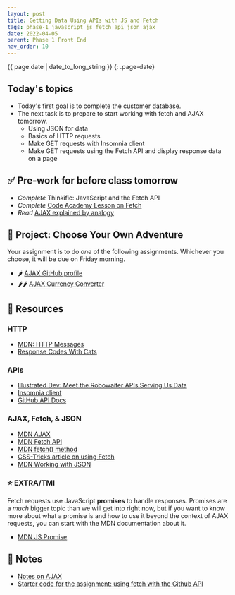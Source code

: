 ```yaml
---
layout: post
title: Getting Data Using APIs with JS and Fetch
tags: phase-1 javascript js fetch api json ajax
date: 2022-04-05
parent: Phase 1 Front End
nav_order: 10
---
```


{{ page.date | date_to_long_string }}
{: .page-date}


## Today's topics

- Today's first goal is to complete the customer database.
- The next task is to prepare to start working with fetch and AJAX tomorrow.
    - Using JSON for data
    - Basics of HTTP requests
    - Make GET requests with Insomnia client
    - Make GET requests using the Fetch API and display response data on a page

## ✅ Pre-work for before class tomorrow
- _Complete_ Thinkific: JavaScript and the Fetch API
- _Complete_ [Code Academy Lesson on Fetch](https://www.codecademy.com/courses/learn-intermediate-javascript/lessons/js-requests-with-fetch-api/exercises/js-requests-with-fetch-api-intro)
- _Read_ [AJAX explained by analogy](https://blog.codeanalogies.com/2018/01/15/ajax-basics-explained-by-working-at-a-fast-food-restaurant/)


## 🎯 Project: Choose Your Own Adventure

Your assignment is to do _one_ of the following assignments. Whichever you choose, it will be due on Friday morning.

- 🌶 [AJAX GitHub profile](https://classroom.github.com/a/AjNfpp5A)
- 🌶🌶 [AJAX Currency Converter](https://classroom.github.com/a/Nw7vOyEp)

## 🔖 Resources

### HTTP

- [MDN: HTTP Messages](https://developer.mozilla.org/en-US/docs/Web/HTTP/Messages)
- [Response Codes With Cats](https://http.cat/)

### APIs

- [Illustrated Dev: Meet the Robowaiter APIs Serving Us Data](https://maggieappleton.com/api)
- [Insomnia client](https://support.insomnia.rest/article/11-getting-started)
- [GitHub API Docs](https://developer.github.com/v3/)

### AJAX, Fetch, & JSON
- [MDN AJAX](https://developer.mozilla.org/en-US/docs/Web/Guide/AJAX)
- [MDN Fetch API](https://developer.mozilla.org/en-US/docs/Web/API/Fetch_API)
- [MDN fetch() method](https://developer.mozilla.org/en-US/docs/Web/API/WindowOrWorkerGlobalScope/fetch)
- [CSS-Tricks article on using Fetch](https://css-tricks.com/using-fetch/)
- [MDN Working with JSON](https://developer.mozilla.org/en-US/docs/Learn/JavaScript/Objects/JSON)

### ⭐ EXTRA/TMI

Fetch requests use JavaScript **promises** to handle responses. Promises are a _much_ bigger topic than we will get into right now, but if you want to know more about what a promise is and how to use it beyond the context of AJAX requests, you can start with the MDN documentation about it.

- [MDN JS Promise](https://developer.mozilla.org/en-US/docs/Web/JavaScript/Reference/Global_Objects/Promise)

## 🦉 Notes

- [Notes on AJAX](https://github.com/Momentum-Team-12/notes/blob/main/js-ajax.md)
- [Starter code for the assignment: using fetch with the Github API](https://github.com/Momentum-Team-12/ajax-and-the-github-api-rlconley)
